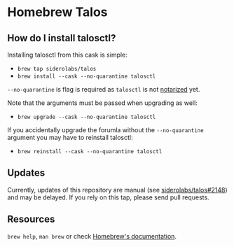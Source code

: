 # Homebrew Talos

## How do I install talosctl?

Installing talosctl from this cask is simple:

- `brew tap siderolabs/talos`
- `brew install --cask --no-quarantine talosctl`

`--no-quarantine` is flag is required as `talosctl` is not
[notarized](https://developer.apple.com/documentation/security/notarizing_macos_software_before_distribution) yet.

Note that the arguments must be passed when upgrading as well:

- `brew upgrade --cask --no-quarantine talosctl`

If you accidentally upgrade the forumla without the `--no-quarantine` argument you may have to reinstall talosctl:

- `brew reinstall --cask --no-quarantine talosctl`

## Updates

Currently, updates of this repository are manual
(see [siderolabs/talos#2148](https://github.com/siderolabs/talos/issues/2148)) and may be delayed.
If you rely on this tap, please send pull requests.

## Resources

`brew help`, `man brew` or check [Homebrew's documentation](https://docs.brew.sh).

